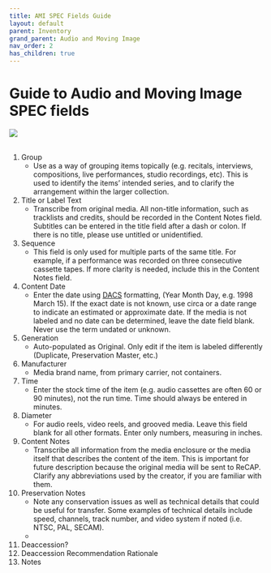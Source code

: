 ```yaml
---
title: AMI SPEC Fields Guide
layout: default
parent: Inventory
grand_parent: Audio and Moving Image
nav_order: 2
has_children: true
---
```


# Guide to Audio and Moving Image SPEC fields
![](../images/ami-spec-fields-guide-1.jpg)
<br>
<br>
1. Group
    - Use as a way of grouping items topically (e.g. recitals, interviews, compositions, live performances, studio recordings, etc). This is used to identify the items’ intended series, and to clarify the arrangement within the larger collection.
2. Title or Label Text
    - Transcribe from original media. All non-title information, such as tracklists and credits, should be recorded in the Content Notes field. Subtitles can be entered in the title field after a dash or colon. If there is no title, please use untitled or unidentified.
3. Sequence
    - This field is only used for multiple parts of the same title. For example, if a performance was recorded on three consecutive cassette tapes. If more clarity is needed, include this in the Content Notes field.
4. Content Date
    - Enter the date using [DACS](https://saa-ts-dacs.github.io/dacs/06_part_I/03_chapter_02/04_date.html) formatting, (Year Month Day, e.g. 1998 March 15). If the exact date is not known, use circa or a date range to indicate an estimated or approximate date. If the media is not labeled and no date can be determined, leave the date field blank. Never use the term undated or unknown. 
5. Generation
    - Auto-populated as Original. Only edit if the item is labeled differently (Duplicate, Preservation Master, etc.)
6. Manufacturer
    - Media brand name, from primary carrier, not containers.
7. Time
    - Enter the stock time of the item (e.g. audio cassettes are often 60 or 90 minutes), not the run time. Time should always be entered in minutes.
8. Diameter
    - For audio reels, video reels, and grooved media. Leave this field blank for all other formats. Enter only numbers, measuring in inches.
9. Content Notes
    - Transcribe all information from the media enclosure or the media itself that describes the content of the item. This is important for future description because the original media will be sent to ReCAP. Clarify any abbreviations used by the creator, if you are familiar with them.
10. Preservation Notes
    - Note any conservation issues as well as technical details that could be useful for transfer. Some examples of technical details include speed, channels, track number, and video system if noted (i.e. NTSC, PAL, SECAM).
    - 
11. Deaccession?
12. Deaccession Recommendation Rationale
13. Notes
